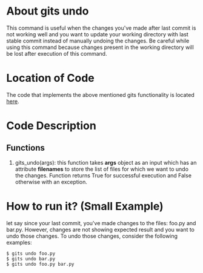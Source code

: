 # About gits undo
This command is useful when the changes you've made after last commit is not working well and you want to update your working directory with last stable commit instead of manually undoing the changes.
Be careful while using this command because changes present in the working directory will be lost after execution of this command.

# Location of Code
The code that implements the above mentioned gits functionality is located [here](https://github.com/amoghmahesh14/GITS/blob/master/code/gits_undo.py).

# Code Description
## Functions
1. gits_undo(args):
this function takes **args** object as an input which has an attribute **filenames** to store the list of files for which we want to undo the changes. 
Function returns True for successful execution and False otherwise with an exception.


# How to run it? (Small Example)
let say since your last commit, you've made changes to the files: foo.py and bar.py. However, changes are not showing expected result and you want to undo those changes.
To undo those changes, consider the following examples:
```
$ gits undo foo.py
$ gits undo bar.py
$ gits undo foo.py bar.py
```